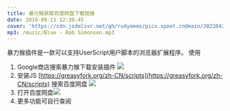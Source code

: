 ```yaml
---
title: 暴力猴获取百度网盘下载链接
date: 2018-09-11 12:38:45
cover: 'https://cdn.jsdelivr.net/gh/rudymemo/picx.xpoet.cn@main/20220424/wWc9zFealHZDSkR.x3lt3byj69.jpg'
mp3: /music/Blue - Rob Simonsen.mp3
---
```

暴力猴插件是一款可以支持UserScript用户脚本的浏览器扩展程序。
使用
1. Google商店搜索暴力猴下载安装插件
![](https://i.imgur.com/8AqPwXx.png)
2. 安装JS [https://greasyfork.org/zh-CN/scripts](https://greasyfork.org/zh-CN/scripts) 搜索百度网盘
![](https://i.imgur.com/wluPDH2.jpg)
3. 打开百度网盘![](https://i.imgur.com/vRTDahr.jpg)
4. 更多功能可自行查阅
